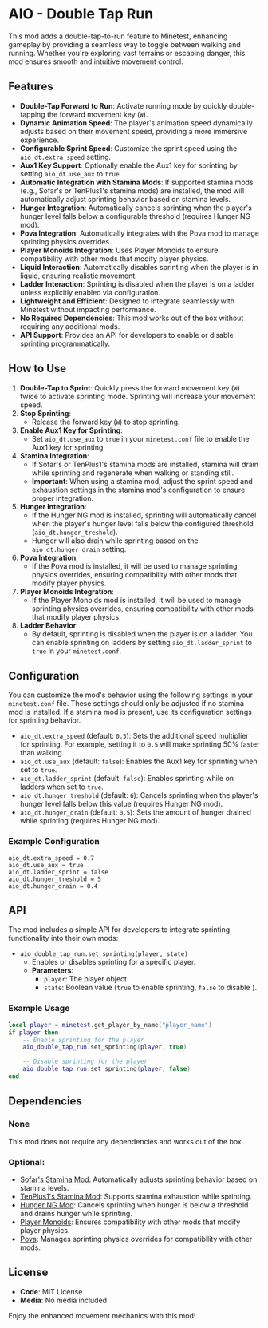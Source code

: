 # AIO - Double Tap Run

This mod adds a double-tap-to-run feature to Minetest, enhancing gameplay by providing a seamless way to toggle between walking and running. Whether you're exploring vast terrains or escaping danger, this mod ensures smooth and intuitive movement control.

## Features

- **Double-Tap Forward to Run**: Activate running mode by quickly double-tapping the forward movement key (`W`).
- **Dynamic Animation Speed**: The player's animation speed dynamically adjusts based on their movement speed, providing a more immersive experience.
- **Configurable Sprint Speed**: Customize the sprint speed using the `aio_dt.extra_speed` setting.
- **Aux1 Key Support**: Optionally enable the Aux1 key for sprinting by setting `aio_dt.use_aux` to `true`.
- **Automatic Integration with Stamina Mods**: If supported stamina mods (e.g., Sofar's or TenPlus1's stamina mods) are installed, the mod will automatically adjust sprinting behavior based on stamina levels.
- **Hunger Integration**: Automatically cancels sprinting when the player's hunger level falls below a configurable threshold (requires Hunger NG mod).
- **Pova Integration**: Automatically integrates with the Pova mod to manage sprinting physics overrides.
- **Player Monoids Integration**: Uses Player Monoids to ensure compatibility with other mods that modify player physics.
- **Liquid Interaction**: Automatically disables sprinting when the player is in liquid, ensuring realistic movement.
- **Ladder Interaction**: Sprinting is disabled when the player is on a ladder unless explicitly enabled via configuration.
- **Lightweight and Efficient**: Designed to integrate seamlessly with Minetest without impacting performance.
- **No Required Dependencies**: This mod works out of the box without requiring any additional mods.
- **API Support**: Provides an API for developers to enable or disable sprinting programmatically.

## How to Use

1. **Double-Tap to Sprint**: Quickly press the forward movement key (`W`) twice to activate sprinting mode. Sprinting will increase your movement speed.
2. **Stop Sprinting**:
   - Release the forward key (`W`) to stop sprinting.
3. **Enable Aux1 Key for Sprinting**:
   - Set `aio_dt.use_aux` to `true` in your `minetest.conf` file to enable the Aux1 key for sprinting.
4. **Stamina Integration**:
   - If Sofar's or TenPlus1's stamina mods are installed, stamina will drain while sprinting and regenerate when walking or standing still.
   - **Important**: When using a stamina mod, adjust the sprint speed and exhaustion settings in the stamina mod's configuration to ensure proper integration.
5. **Hunger Integration**:
   - If the Hunger NG mod is installed, sprinting will automatically cancel when the player's hunger level falls below the configured threshold (`aio_dt.hunger_treshold`).
   - Hunger will also drain while sprinting based on the `aio_dt.hunger_drain` setting.
6. **Pova Integration**:
   - If the Pova mod is installed, it will be used to manage sprinting physics overrides, ensuring compatibility with other mods that modify player physics.
7. **Player Monoids Integration**:
   - If the Player Monoids mod is installed, it will be used to manage sprinting physics overrides, ensuring compatibility with other mods that modify player physics.
8. **Ladder Behavior**:
   - By default, sprinting is disabled when the player is on a ladder. You can enable sprinting on ladders by setting `aio_dt.ladder_sprint` to `true` in your `minetest.conf`.

## Configuration

You can customize the mod's behavior using the following settings in your `minetest.conf` file. These settings should only be adjusted if no stamina mod is installed. If a stamina mod is present, use its configuration settings for sprinting behavior.

- `aio_dt.extra_speed` (default: `0.5`): Sets the additional speed multiplier for sprinting. For example, setting it to `0.5` will make sprinting 50% faster than walking.
- `aio_dt.use_aux` (default: `false`): Enables the Aux1 key for sprinting when set to `true`.
- `aio_dt.ladder_sprint` (default: `false`): Enables sprinting while on ladders when set to `true`.
- `aio_dt.hunger_treshold` (default: `6`): Cancels sprinting when the player's hunger level falls below this value (requires Hunger NG mod).
- `aio_dt.hunger_drain` (default: `0.5`): Sets the amount of hunger drained while sprinting (requires Hunger NG mod).

### Example Configuration
```plaintext
aio_dt.extra_speed = 0.7
aio_dt.use_aux = true
aio_dt.ladder_sprint = false
aio_dt.hunger_treshold = 5
aio_dt.hunger_drain = 0.4
```

## API

The mod includes a simple API for developers to integrate sprinting functionality into their own mods:

- `aio_double_tap_run.set_sprinting(player, state)`
  - Enables or disables sprinting for a specific player.
  - **Parameters**:
    - `player`: The player object.
    - `state`: Boolean value (`true` to enable sprinting, `false` to disable`).

### Example Usage
```lua
local player = minetest.get_player_by_name("player_name")
if player then
    -- Enable sprinting for the player
    aio_double_tap_run.set_sprinting(player, true)

    -- Disable sprinting for the player
    aio_double_tap_run.set_sprinting(player, false)
end
```

## Dependencies

### None
This mod does not require any dependencies and works out of the box.

### Optional:
- [Sofar's Stamina Mod](https://content.luanti.org/packages/sofar/stamina/?protocol_version=47): Automatically adjusts sprinting behavior based on stamina levels.
- [TenPlus1's Stamina Mod](https://content.luanti.org/packages/TenPlus1/stamina/?protocol_version=47): Supports stamina exhaustion while sprinting.
- [Hunger NG Mod](https://content.minetest.net/packages/TenPlus1/hunger_ng/): Cancels sprinting when hunger is below a threshold and drains hunger while sprinting.
- [Player Monoids](https://content.luanti.org/packages/Byakuren/player_monoids/?protocol_version=47): Ensures compatibility with other mods that modify player physics.
- [Pova](https://content.luanti.org/packages/TenPlus1/pova/): Manages sprinting physics overrides for compatibility with other mods.

## License

- **Code**: MIT License
- **Media**: No media included

Enjoy the enhanced movement mechanics with this mod!
